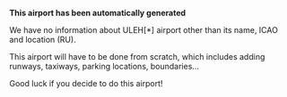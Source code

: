 **This airport has been automatically generated**

We have no information about ULEH[*] airport other than its name, ICAO and location (RU).

This airport will have to be done from scratch, which includes adding runways, taxiways, parking locations, boundaries...

Good luck if you decide to do this airport!